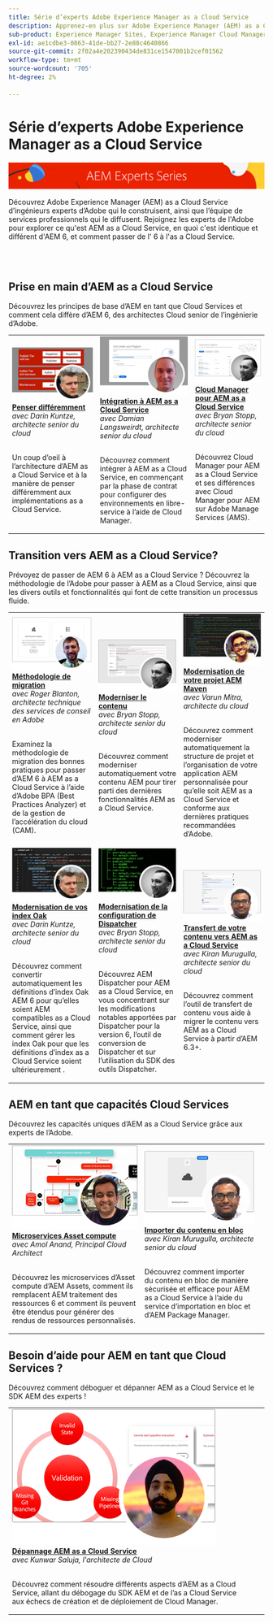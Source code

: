 ```yaml
---
title: Série d’experts Adobe Experience Manager as a Cloud Service
description: Apprenez-en plus sur Adobe Experience Manager (AEM) as a Cloud Service de la part des ingénieurs experts qui l’ont créé et des services professionnels qui l’ont livré.
sub-product: Experience Manager Sites, Experience Manager Cloud Manager, Experience Manager Assets
exl-id: ae1cdbe3-0863-41de-bb27-2e88c4640866
source-git-commit: 2f02a4e202390434de831ce1547001b2cef01562
workflow-type: tm+mt
source-wordcount: '705'
ht-degree: 2%

---
```


# Série d’experts Adobe Experience Manager as a Cloud Service

![AEM série d’experts](./assets/experts-series/masthead.png)

Découvrez Adobe Experience Manager (AEM) as a Cloud Service d’ingénieurs experts d’Adobe qui le construisent, ainsi que l’équipe de services professionnels qui le diffusent. Rejoignez les experts de l&#39;Adobe pour explorer ce qu&#39;est AEM as a Cloud Service, en quoi c&#39;est identique et différent d&#39;AEM 6, et comment passer de l&#39; 6 à l&#39;as a Cloud Service.

<br/> 
<br/>

## Prise en main d’AEM as a Cloud Service

Découvrez les principes de base d’AEM en tant que Cloud Services et comment cela diffère d’AEM 6, des architectes Cloud senior de l’ingénierie d’Adobe.

<table>
  <tr>
   <td>
      <a href="./migration/moving-to-aem-as-a-cloud-service/introduction.md">
      <img alt="Penser différemment" src="./assets/experts-series/thinking-differently.png"/>
      </a>
      <div>
         <a href="./migration/moving-to-aem-as-a-cloud-service/introduction.md"><strong>Penser différemment</strong></a>         
         <br/><em>avec Darin Kuntze, architecte senior du cloud</em>
      </div>
      <p>
        <br/>
         Un coup d’oeil à l’architecture d’AEM as a Cloud Service et à la manière de penser différemment aux implémentations as a Cloud Service.
      </p>
     </td>   
     <td>
      <a href="./migration/moving-to-aem-as-a-cloud-service/onboarding.md">
      <img alt="Intégration à AEM as a Cloud Service" src="./assets/experts-series/onboarding.png"/>
      </a>
      <div>
         <a href="./migration/moving-to-aem-as-a-cloud-service/onboarding.md"><strong>Intégration à AEM as a Cloud Service</strong></a>
         <br/><em>avec Damian Langsweirdt, architecte senior du cloud</em>
      </div>
      <p>
        <br/>
         Découvrez comment intégrer à AEM as a Cloud Service, en commençant par la phase de contrat pour configurer des environnements en libre-service à l’aide de Cloud Manager.
      </p>
   </td>     
   </td>   
     <td>
      <a href="./migration/moving-to-aem-as-a-cloud-service/cloud-manager.md">
      <img alt="Cloud Manager" src="./assets/experts-series/cloud-manager.png"/>
      </a>
      <div>
         <a href="./migration/moving-to-aem-as-a-cloud-service/cloud-manager.md"><strong>Cloud Manager pour AEM as a Cloud Service</strong></a>
         <br/><em>avec Bryan Stopp, architecte senior du cloud</em>
      </div>
      <p>
        <br/>
         Découvrez Cloud Manager pour AEM as a Cloud Service et ses différences avec Cloud Manager pour AEM sur Adobe Manage Services (AMS).
      </p>
   </td> 
  </tr>
</table>

## Transition vers AEM as a Cloud Service?

Prévoyez de passer de AEM 6 à AEM as a Cloud Service ? Découvrez la méthodologie de l’Adobe pour passer à AEM as a Cloud Service, ainsi que les divers outils et fonctionnalités qui font de cette transition un processus fluide.

<table>
  <tr>
   <td>
      <a href="./migration/moving-to-aem-as-a-cloud-service/bpa-and-cam.md" target="_aem-experts-series-video">
      <img alt="La méthodologie de migration" src="./assets/experts-series/bpa-and-cam.png"/>
      </a>
      <div>
         <a href="./migration/moving-to-aem-as-a-cloud-service/bpa-and-cam.md" target="_aem-experts-series-video"><strong>Méthodologie de migration</strong></a>
         <br/><em>avec Roger Blanton, architecte technique des services de conseil en Adobe</em>
      </div>
      <p>
        <br/>
        Examinez la méthodologie de migration des bonnes pratiques pour passer d’AEM 6 à AEM as a Cloud Service à l’aide d’Adobe BPA (Best Practices Analyzer) et de la gestion de l’accélération du cloud (CAM).
      </p>
   </td>   
     <td>
      <a href="./migration/moving-to-aem-as-a-cloud-service/aem-modernization-tools.md" target="_aem-experts-series-video">
      <img alt="Moderniser le contenu" src="./assets/experts-series/aem-modernizer-tools.png"/>
      </a>
      <div>
         <a href="./migration/moving-to-aem-as-a-cloud-service/aem-modernization-tools.md" target="_aem-experts-series-video"><strong>Moderniser le contenu</strong></a>
         <br/><em>avec Bryan Stopp, architecte senior du cloud</em>
      </div>
      <p>
        <br/>
         Découvrez comment moderniser automatiquement votre contenu AEM pour tirer parti des dernières fonctionnalités AEM as a Cloud Service.
      </p>
   </td>     
   </td>   
     <td>
      <a href="./migration/moving-to-aem-as-a-cloud-service/repository-modernization.md" target="_aem-experts-series-video">
      <img alt="Modernisation de votre projet AEM Maven" src="./assets/experts-series/repository-modernizer.png"/>
      </a>
      <div>
         <a href="./migration/moving-to-aem-as-a-cloud-service/repository-modernization.md" target="_aem-experts-series-video"><strong>Modernisation de votre projet AEM Maven</strong></a>
         <br/><em>avec Varun Mitra, architecte du cloud</em>
      </div>
      <p>
        <br/>
         Découvrez comment moderniser automatiquement la structure de projet et l’organisation de votre application AEM personnalisée pour qu’elle soit AEM as a Cloud Service et conforme aux dernières pratiques recommandées d’Adobe.
      </p>
   </td> 
  </tr>
  <tr>
   <td>
      <a href="./migration/moving-to-aem-as-a-cloud-service/search-and-indexing.md" target="_aem-experts-series-video">
      <img alt="Modernisation de vos index Oak" src="./assets/experts-series/indexes.png"/>
      </a>
      <div>
         <a href="./migration/moving-to-aem-as-a-cloud-service/search-and-indexing.md" target="_aem-experts-series-video"><strong>Modernisation de vos index Oak</strong></a>
         <br/><em>avec Darin Kuntze, architecte senior du cloud</em>
      </div>
      <p>
        <br/>
        Découvrez comment convertir automatiquement les définitions d’index Oak AEM 6 pour qu’elles soient AEM compatibles as a Cloud Service, ainsi que comment gérer les index Oak pour que les définitions d’index as a Cloud Service soient ultérieurement .
      </p>
   </td>   
     <td>
      <a href="./migration/moving-to-aem-as-a-cloud-service/dispatcher.md" target="_aem-experts-series-video">
      <img alt="Modernisation de la configuration de Dispatcher" src="./assets/experts-series/dispatcher.png"/>
      </a>
      <div>
         <a href="./migration/moving-to-aem-as-a-cloud-service/dispatcher.md" target="_aem-experts-series-video"><strong>Modernisation de la configuration de Dispatcher</strong></a>
         <br/><em>avec Bryan Stopp, architecte senior du cloud</em>
      </div>
      <p>
        <br/>
         Découvrez AEM Dispatcher pour AEM as a Cloud Service, en vous concentrant sur les modifications notables apportées par Dispatcher pour la version 6, l’outil de conversion de Dispatcher et sur l’utilisation du SDK des outils Dispatcher.
      </p>
   </td>     
   </td>   
     <td>
      <a href="./migration/moving-to-aem-as-a-cloud-service/content-migration/content-transfer-tool.md" target="_aem-experts-series-video">
      <img alt="Transfert de votre contenu vers AEM as a Cloud Service" src="./assets/experts-series/content-transfer-tool.png"/>
      </a>
      <div>
         <a href="./migration/moving-to-aem-as-a-cloud-service/content-migration/content-transfer-tool.md" target="_aem-experts-series-video"><strong>Transfert de votre contenu vers AEM as a Cloud Service</strong></a>
         <br/><em>avec Kiran Murugulla, architecte senior du cloud</em>
      </div>
      <p>
        <br/>
         Découvrez comment l’outil de transfert de contenu vous aide à migrer le contenu vers AEM as a Cloud Service à partir d’AEM 6.3+.
      </p>
   </td> 
  </tr>  
</table>


## AEM en tant que capacités Cloud Services

Découvrez les capacités uniques d’AEM as a Cloud Service grâce aux experts de l’Adobe.

<table>
  <tr>
   <td>
      <a href="./migration/moving-to-aem-as-a-cloud-service/asset-compute-microservices.md" target="_aem-experts-series-video">
      <img alt="Microservices Asset compute" src="./assets/experts-series/asset-compute-microservices.png"/>
      </a>
      <div>
         <a href="./migration/moving-to-aem-as-a-cloud-service/asset-compute-microservices.md" target="_aem-experts-series-video"><strong>Microservices Asset compute</strong></a>
         <br/><em>avec Amol Anand, Principal Cloud Architect</em>
      </div>
      <p>
        <br/>
        Découvrez les microservices d’Asset compute d’AEM Assets, comment ils remplacent AEM traitement des ressources 6 et comment ils peuvent être étendus pour générer des rendus de ressources personnalisés.
      </p>
   </td>   
   <td>
      <a href="./migration/moving-to-aem-as-a-cloud-service/content-migration/bulk-import-service.md" target="_aem-experts-series-video">
      <img alt="Importer du contenu en bloc" src="./assets/experts-series/bulk-import.png"/>
      </a>
      <div>
         <a href="./migration/moving-to-aem-as-a-cloud-service/content-migration/bulk-import-service.md" target="_aem-experts-series-video"><strong>Importer du contenu en bloc</strong></a>
         <br/><em>avec Kiran Murugulla, architecte senior du cloud</em>
      </div>
      <p>
        <br/>
        Découvrez comment importer du contenu en bloc de manière sécurisée et efficace pour AEM as a Cloud Service à l’aide du service d’importation en bloc et d’AEM Package Manager.
      </p>
   </td> 
    <td></td>
  </tr>
</table>

## Besoin d’aide pour AEM en tant que Cloud Services ?

Découvrez comment déboguer et dépanner AEM as a Cloud Service et le SDK AEM des experts !

<table>
  <tr>
   <td>
      <a href="./migration/moving-to-aem-as-a-cloud-service/troubleshooting.md" target="_aem-experts-series-video">
      <img alt="Dépannage AEM as a Cloud Service" src="./assets/experts-series/troubleshooting.png"/>
      </a>
      <div>
         <a href="./migration/moving-to-aem-as-a-cloud-service/troubleshooting.md" 
         target="_aem-experts-series-video"><strong>Dépannage AEM as a Cloud Service</strong></a>
         <br/><em>avec Kunwar Saluja, l'architecte de Cloud</em>
      </div>
      <p>
        <br/>
        Découvrez comment résoudre différents aspects d’AEM as a Cloud Service, allant du débogage du SDK AEM et de l’as a Cloud Service aux échecs de création et de déploiement de Cloud Manager.
      </p>
   </td>   
    <td></td>
    <td></td>
  </tr>
</table>
